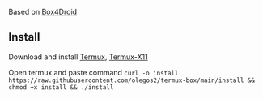 Based on [Box4Droid](https://github.com/Herick75/Box4Droid)

## Install
Download and install
[Termux](https://f-droid.org/en/packages/com.termux),
[Termux-X11](https://github.com/termux/termux-x11/suites/13458717269/artifacts/738383219)

Open termux and paste command `curl -o install https://raw.githubusercontent.com/olegos2/termux-box/main/install && chmod +x install && ./install`
